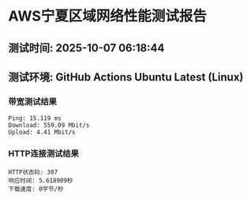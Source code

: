 # AWS宁夏区域网络性能测试报告
## 测试时间: 2025-10-07 06:18:44
## 测试环境: GitHub Actions Ubuntu Latest (Linux)

### 带宽测试结果
```
Ping: 15.119 ms
Download: 559.09 Mbit/s
Upload: 4.41 Mbit/s
```

### HTTP连接测试结果
```
HTTP状态码: 307
响应时间: 5.618909秒
下载速度: 0字节/秒
```

